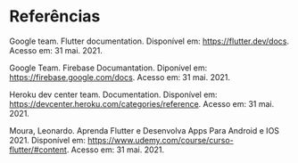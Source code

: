 # Referências

Google team. Flutter documentation. Disponível em: https://flutter.dev/docs. Acesso em: 31 mai. 2021.  
  
Google Team. Firebase Documantation. Diponível em: https://firebase.google.com/docs. Acesso em: 31 mai. 2021.  
  
Heroku dev center team.  Documentation. Disponível em: https://devcenter.heroku.com/categories/reference. Acesso em: 31 mai. 2021.  
  
Moura, Leonardo. Aprenda Flutter e Desenvolva Apps Para Android e IOS 2021. Disponível em: https://www.udemy.com/course/curso-flutter/#content. Acesso em: 31 mai. 2021.  
  

